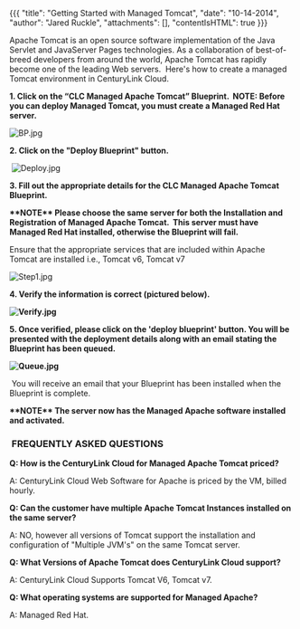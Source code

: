 {{{
  "title": "Getting Started with Managed Tomcat",
  "date": "10-14-2014",
  "author": "Jared Ruckle",
  "attachments": [],
  "contentIsHTML": true
}}}

<p>Apache Tomcat is an open source software implementation of the Java Servlet and JavaServer Pages technologies. As a collaboration of best-of-breed developers from around the world, Apache Tomcat has rapidly become one of the leading Web servers. &nbsp;Here's
  how to create a managed Tomcat environment in CenturyLink Cloud.</p>
<p><strong>1. Click on the “CLC Managed Apache Tomcat” Blueprint. &nbsp;<strong>NOTE: Before you can deploy Managed Tomcat, you must create a Managed Red Hat server.</strong></strong>
</p>
<p><img src="https://t3n.zendesk.com/attachments/token/0mnoFcduDqW2Q8csh3CG1CafP/?name=BP.jpg" alt="BP.jpg" />
</p>
<p><strong>2. Click on the "Deploy Blueprint" button.</strong>
</p>
<p>&nbsp;<img src="https://t3n.zendesk.com/attachments/token/VPcBGcrYCE170ILRDTGJHUFGr/?name=Deploy.jpg" alt="Deploy.jpg" />&nbsp;</p>
<p><strong>3. Fill out the appropriate details for the CLC Managed Apache Tomcat Blueprint.</strong>
</p>
<p><strong>**NOTE** Please choose the same server for both the Installation and Registration of Managed Apache Tomcat. &nbsp;This server must have Managed Red Hat installed, otherwise the Blueprint will fail.</strong>
</p>
<p>Ensure that the appropriate services that are included within Apache Tomcat are installed i.e., Tomcat v6, Tomcat v7</p>
<p><img src="https://t3n.zendesk.com/attachments/token/xNqSoYrP7HOmsMapUnJEMkL1l/?name=Step1.jpg" alt="Step1.jpg" />
</p>
<p><strong>4. Verify the information is correct (pictured below).</strong>
</p>
<p><strong><img src="https://t3n.zendesk.com/attachments/token/83eKsGvOxxkIDSNlEZranoX0U/?name=Verify.jpg" alt="Verify.jpg" />&nbsp;</strong>
</p>
<p><strong>5. Once verified, please click on the 'deploy blueprint' button. You will be presented with the deployment details along with an email stating the Blueprint has been queued.</strong>
</p>
<p><strong><img src="https://t3n.zendesk.com/attachments/token/TnNBlrI0ceVHGNoZ5PeDxXnHP/?name=Queue.jpg" alt="Queue.jpg" /></strong>&nbsp;</p>
<p>&nbsp;You will receive an email that your Blueprint has been installed when the Blueprint is complete.</p>
<p><strong>**NOTE** The server now has the Managed Apache software installed and activated.</strong>
</p>
<h3><strong>&nbsp;FREQUENTLY ASKED QUESTIONS</strong></h3>

<p><strong>Q: How is the CenturyLink Cloud for Managed Apache Tomcat priced? </strong>
</p>
<p>A: CenturyLink Cloud Web Software for Apache is priced by the VM, billed hourly.</p>
<p><strong>Q: Can the customer have multiple Apache Tomcat Instances installed on the same server? </strong>
</p>
<p>A: NO, however all versions of Tomcat support the installation and configuration of "Multiple JVM's" on the same Tomcat server.</p>
<p><strong>Q: What Versions of Apache Tomcat does CenturyLink Cloud support? </strong>
</p>
<p>A: CenturyLink Cloud Supports Tomcat V6, Tomcat v7.</p>
<p><strong>Q: What operating systems are supported for Managed Apache? </strong>
</p>
<p>A: Managed Red Hat.</p>